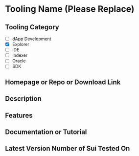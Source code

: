 # Tooling Name (Please Replace)

## Tooling Category

- [ ] dApp Development
- [x] Explorer
- [ ] IDE
- [ ] Indexer
- [ ] Oracle
- [ ] SDK

## Homepage or Repo or Download Link

## Description

## Features

## Documentation or Tutorial

## Latest Version Number of Sui Tested On

